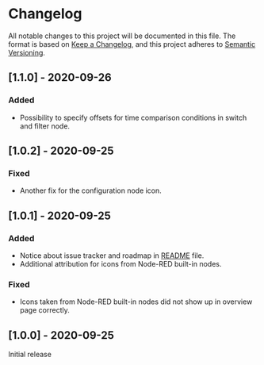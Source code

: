 # Changelog
All notable changes to this project will be documented in this file.
The format is based on [Keep a Changelog](https://keepachangelog.com/en/1.0.0/),
and this project adheres to [Semantic Versioning](https://semver.org/spec/v2.0.0.html).

## [1.1.0] - 2020-09-26
### Added
- Possibility to specify offsets for time comparison conditions in switch and filter node.

## [1.0.2] - 2020-09-25
### Fixed
- Another fix for the configuration node icon.

## [1.0.1] - 2020-09-25
### Added
- Notice about issue tracker and roadmap in [README](README.md) file.
- Additional attribution for icons from Node-RED built-in nodes.

### Fixed
- Icons taken from Node-RED built-in nodes did not show up in overview page correctly.

## [1.0.0] - 2020-09-25
Initial release
